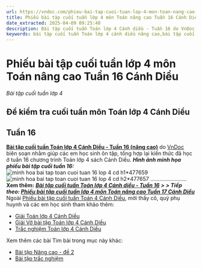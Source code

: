 ```yaml
---
url: https://vndoc.com/phieu-bai-tap-cuoi-tuan-lop-4-mon-toan-nang-cao-tuan-16-224848
title: Phiếu bài tập cuối tuần lớp 4 môn Toán nâng cao Tuần 16 Cánh Diều - Bài tập cuối tuần lớp 4 - VnDoc.com
date_extracted: 2025-04-09 09:25:40
description: Bài tập cuối tuần Toán lớp 4 Cánh diều - Tuần 16 do VnDoc biên soạn nhằm giúp các em học sinh ôn tập, tổng hợp lại kiến thức đã học ở tuần 16.
keywords: bài tập cuối tuần Toán lớp 4 cánh diều nâng cao,bài tập cuối tuần Toán lớp 4 cánh diều tuần 16,phiếu bài tập Toán lớp 4 tuần 16,Đề kiểm tra cuối tuần môn toán lớp 4 Tuần 16,Đề kiểm tra cuối tuần môn toán lớp 4,giải bài tập Toán lớp 4,bài tập toán lớp 4,bài tập cuối tuần lớp 4,phiếu bài tập cuối tuần lớp 4 môn toán,bài tập cuối tuần lớp 4 cánh diều,phiếu bài tập cuối tuần lớp 4,phiếu bài tập tuần 16 cd
---
```


# Phiếu bài tập cuối tuần lớp 4 môn Toán nâng cao Tuần 16 Cánh Diều
 _Bài tập cuối tuần lớp 4_
## Đề kiểm tra cuối tuần môn Toán lớp 4 Cánh Diều
## Tuần 16
[**Bài tập cuối tuần Toán lớp 4 Cánh Diều - Tuần 16 \(nâng cao\)**](<https://vndoc.com/phieu-bai-tap-cuoi-tuan-lop-4-mon-toan-nang-cao-tuan-16-224848>) do [VnDoc](<https://vndoc.com/>) biên soạn nhằm giúp các em học sinh ôn tập, tổng hợp lại kiến thức đã học ở tuần 16 chương trình Toán lớp 4 sách Cánh Diều.
_**Hình ảnh minh họa phiếu bài tập cuối tuần 16:**_
![minh hoa bai tap toan cuoi tuan 16 lop 4 cd h1*477659](https://i.vdoc.vn/data/image/2023/07/27/minh-hoa-bai-tap-toan-cuoi-tuan-16-lop-4-cd-h1.png)![minh hoa bai tap toan cuoi tuan 16 lop 4 cd h2*477657](https://i.vdoc.vn/data/image/2023/07/27/minh-hoa-bai-tap-toan-cuoi-tuan-16-lop-4-cd-h2.png)
........................
**Xem thêm:**
_**[Bài tập cuối tuần Toán lớp 4 Cánh diều - Tuần 16](<https://vndoc.com/bai-tap-cuoi-tuan-toan-lop-4-canh-dieu-tuan-16-301144>)**_
 _**> > Tiếp theo: [Phiếu bài tập cuối tuần lớp 4 môn Toán nâng cao Tuần 17 Cánh Diều](<https://vndoc.com/phieu-bai-tap-cuoi-tuan-lop-4-mon-toan-nang-cao-tuan-17-canh-dieu-302089>)**_
Ngoài [Phiếu bài tập cuối tuần Toán 4 Cánh Diều](<https://vndoc.com/bai-tap-cuoi-tuan-toan-lop-4-canh-dieu>), mời thầy cô, quý phụ huynh và các em học sinh tham khảo thêm:
  * [Giải Toán lớp 4 Cánh Diều](<https://vndoc.com/toan-lop-4-canh-dieu>)
  * [Giải Vở bài tập Toán lớp 4 Cánh Diều](<https://vndoc.com/vo-bai-tap-toan-lop-4-canh-dieu>)
  * [Trắc nghiệm Toán lớp 4 Cánh Diều](<https://vndoc.com/trac-nghiem-toan-lop-4-canh-dieu>)

Xem thêm các bài Tìm bài trong mục này khác:
  * [Bài tập Nâng cao - đề 2](</bai-tap-cuoi-tuan-toan-lop-4-canh-dieu-nang-cao-tuan-16-de-2-333546>)
  * [Bài tập trắc nghiệm](</luyen-tap-kien-thuc-toan-lop-4-tuan-16-cd-327866>)

